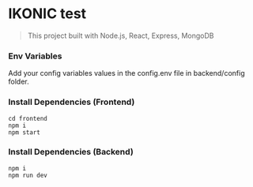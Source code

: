 # IKONIC test

> This project built with Node.js, React, Express, MongoDB

### Env Variables

Add your config variables values in the config.env file in backend/config folder.

### Install Dependencies (Frontend)

```
cd frontend
npm i
npm start
```

### Install Dependencies (Backend)

```
npm i
npm run dev
```
